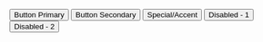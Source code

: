 <button type="button" class="usa-button">Button Primary</button>
<button type="button" class="usa-button usa-button--outline">Button Secondary</button>
<button type="button" class="usa-button usa-button--accent-warm">Special/Accent</button>
<button type="button" class="usa-button usa-button--disabled">Disabled - 1</button>
<button type="button" class="usa-button usa-button--disabled--outline">Disabled - 2</button>